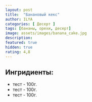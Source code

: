```yaml
---
layout: post
title:  "Банановый кекс"
author: ILYA
categories: [ Десерт ]
tags: [бананы, орехи, десерт]
image: assets/images/banana_cake.jpg
description:
featured: true
hidden: true
rating: 4,8
---
```


## Ингридиенты:

- тест - 100г.
- тест - 100г.
- тест - 100г.


